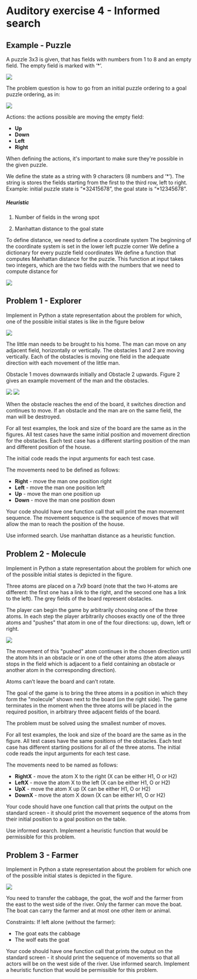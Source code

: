 ﻿# Auditory exercise 4 - Informed search


## Example - Puzzle

A puzzle 3x3 is given, that has fields with numbers from 1 to 8 and an empty field. The empty field is marked with ‘\*’.

![](./../images/puzzle1.png)

The problem question is how to go from an initial puzzle ordering to a goal puzzle ordering, as in:

![](./../images/puzzle2.png)

Actions: the actions possible are moving the empty field:
- **Up**
- **Down**
- **Left**
- **Right**

When defining the actions, it's important to make sure they're possible in the given puzzle. 

We define the state as a string with 9 characters (8 numbers and ‘\*’).
The string is stores the fields starting from the first to the third row, left to right. 
Example: initial puzzle state is “\*32415678”, the goal state is “\*12345678”.


##### Heuristic

1. Number of fields in the wrong spot

2. Manhattan distance to the goal state

To define distance, we need to define a coordinate system
The beginning of the coordinate system is set in the lower left puzzle corner
We define a dictionary for every puzzle field coordinates 
We define a function that computes Manhattan distance for the puzzle. 
This function at input takes two integers, which are the two fields with the numbers that we need to compute distance for

![](./../images/puzzle3.png)


## Problem 1 - Explorer

Implement in Python a state representation about the problem for which, one of the possible initial states is like in the figure below

![](./../images/explorer1.png)

The little man needs to be brought to his home. The man can move on any adjacent field, horizontally or vertically. 
The obstacles 1 and 2 are moving vertically. Each of the obstacles is moving one field in the adequate direction with each movement of the little man.

Obstacle 1 moves downwards initially and Obstacle 2 upwards. Figure 2 gives an example movement of the man and the obstacles. 

![](./../images/explorer1.png) ![](./../images/explorer2.png)


When the obstacle reaches the end of the board, it switches direction and continues to move. 
If an obstacle and the man are on the same field, the man will be destroyed.

For all test examples, the look and size of the board are the same as in the figures. All test cases have the same initial position and movement direction for the obstacles. Each test case has a different starting position of the man and different position of the house. 

The initial code reads the input arguments for each test case. 

The movements need to be defined as follows:
- **Right** - move the man one position right
- **Left** - move the man one position left
- **Up** - move the man one position up
- **Down** - move the man one position down

Your code should have one function call that will print the man movement sequence. The movement sequence is the sequence of moves that will allow the man to reach the position of the house. 

Use informed search. Use manhattan distance as a heuristic function.



## Problem 2 - Molecule

Implement in Python a state representation about the problem for which one of the possible initial states is depicted in the figure.

Three atoms are placed on a 7x9 board (note that the two H-atoms are different: the first one has a link to the right, and the second one has a link to the left). The grey fields of the board represent obstacles.

The player can begin the game by arbitrarily choosing one of the three atoms. In each step the player arbitrarily chooses exactly one of the three atoms and "pushes" that atom in one of the four directions: up, down, left or right. 

![](./../images/molecule1.png)

The movement of this "pushed" atom continues in the chosen direction until the atom hits in an obstacle or in one of the other atoms (the atom always stops in the field which is adjacent to a field containing an obstacle or another atom in the corresponding direction).

Atoms can’t leave the board and can’t rotate.

The goal of the game is to bring the three atoms in a position in which they form the "molecule" shown next to the board (on the right side). The game terminates in the moment when the three atoms will be placed in the required position, in arbitrary three adjacent fields of the board.

The problem must be solved using the smallest number of moves.

For all test examples, the look and size of the board are the same as in the figure. All test cases have the same positions of the obstacles. Each test case has different starting positions for all of the three atoms.
The initial code reads the input arguments for each test case.

The movements need to be named as follows:
- **RightX** - move the atom X to the right (X can be either H1, O or H2)
- **LeftX** - move the atom X to the left (X can be either H1, O or H2)
- **UpX** - move the atom X up (X can be either H1, O or H2)
- **DownX** - move the atom X down (X can be either H1, O or H2)

Your code should have one function call that prints the output on the standard screen - it should print the movement sequence of the atoms from their initial position to a goal position on the table. 

Use informed search. Implement a heuristic function that would be permissible for this problem.


## Problem 3 - Farmer
Implement in Python a state representation about the problem for which one of the possible initial states is depicted in the figure.

![](./../images/farmer.jpg)

You need to transfer the cabbage, the goat, the wolf and the farmer from the east to the west side of the river.
Only the farmer can move the boat.
The boat can carry the farmer and at most one other item or animal. 

Constraints: If left alone (without the farmer):
- The goat eats the cabbage
- The wolf eats the goat

Your code should have one function call that prints the output on the standard screen - it should print the sequence of movements so that all actors will be on the west side of the river. 
Use informed search. Implement a heuristic function that would be permissible for this problem.


